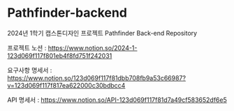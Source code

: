 # Pathfinder-backend
2024년 1학기 캡스톤디자인 프로젝트 Pathfinder Back-end Repository

프로젝트 노션 : https://www.notion.so/2024-1-123d069f117f801eb4f8fd751f242031

요구사항 명세서 : https://www.notion.so/123d069f117f81dbb708fb9a53c66987?v=123d069f117f817ea622000c30bdbcc4

API 명세서 : https://www.notion.so/API-123d069f117f81d7a49cf583652df6e5
